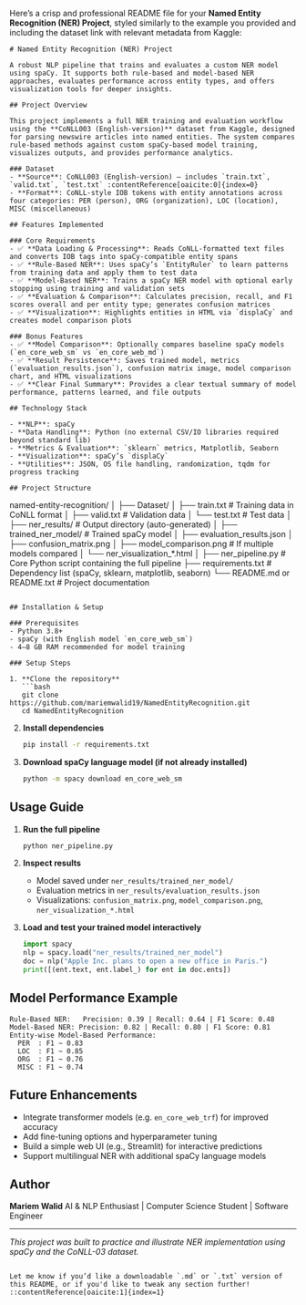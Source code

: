 Here’s a crisp and professional README file for your **Named Entity Recognition (NER) Project**, styled similarly to the example you provided and including the dataset link with relevant metadata from Kaggle:

```
# Named Entity Recognition (NER) Project

A robust NLP pipeline that trains and evaluates a custom NER model using spaCy. It supports both rule-based and model-based NER approaches, evaluates performance across entity types, and offers visualization tools for deeper insights.

## Project Overview

This project implements a full NER training and evaluation workflow using the **CoNLL003 (English-version)** dataset from Kaggle, designed for parsing newswire articles into named entities. The system compares rule-based methods against custom spaCy-based model training, visualizes outputs, and provides performance analytics.

### Dataset
- **Source**: CoNLL003 (English-version) – includes `train.txt`, `valid.txt`, `test.txt` :contentReference[oaicite:0]{index=0}  
- **Format**: CoNLL-style IOB tokens with entity annotations across four categories: PER (person), ORG (organization), LOC (location), MISC (miscellaneous)

## Features Implemented

### Core Requirements
- ✅ **Data Loading & Processing**: Reads CoNLL-formatted text files and converts IOB tags into spaCy-compatible entity spans
- ✅ **Rule-Based NER**: Uses spaCy’s `EntityRuler` to learn patterns from training data and apply them to test data
- ✅ **Model-Based NER**: Trains a spaCy NER model with optional early stopping using training and validation sets
- ✅ **Evaluation & Comparison**: Calculates precision, recall, and F1 scores overall and per entity type; generates confusion matrices
- ✅ **Visualization**: Highlights entities in HTML via `displaCy` and creates model comparison plots

### Bonus Features
- ✅ **Model Comparison**: Optionally compares baseline spaCy models (`en_core_web_sm` vs `en_core_web_md`)
- ✅ **Result Persistence**: Saves trained model, metrics (`evaluation_results.json`), confusion matrix image, model comparison chart, and HTML visualizations
- ✅ **Clear Final Summary**: Provides a clear textual summary of model performance, patterns learned, and file outputs

## Technology Stack

- **NLP**: spaCy  
- **Data Handling**: Python (no external CSV/IO libraries required beyond standard lib)  
- **Metrics & Evaluation**: `sklearn` metrics, Matplotlib, Seaborn  
- **Visualization**: spaCy’s `displaCy`  
- **Utilities**: JSON, OS file handling, randomization, tqdm for progress tracking

## Project Structure

```

named-entity-recognition/
│
├── Dataset/
│   ├── train.txt             # Training data in CoNLL format
│   ├── valid.txt             # Validation data
│   └── test.txt              # Test data
│
├── ner\_results/              # Output directory (auto-generated)
│   ├── trained\_ner\_model/    # Trained spaCy model
│   ├── evaluation\_results.json
│   ├── confusion\_matrix.png
│   ├── model\_comparison.png  # If multiple models compared
│   └── ner\_visualization\_\*.html
│
├── ner\_pipeline.py           # Core Python script containing the full pipeline
├── requirements.txt          # Dependency list (spaCy, sklearn, matplotlib, seaborn)
└── README.md or README.txt   # Project documentation

````

## Installation & Setup

### Prerequisites
- Python 3.8+
- spaCy (with English model `en_core_web_sm`)
- 4–8 GB RAM recommended for model training

### Setup Steps

1. **Clone the repository**
   ```bash
   git clone https://github.com/mariemwalid19/NamedEntityRecognition.git
   cd NamedEntityRecognition
````

2. **Install dependencies**

   ```bash
   pip install -r requirements.txt
   ```

3. **Download spaCy language model (if not already installed)**

   ```bash
   python -m spacy download en_core_web_sm
   ```

## Usage Guide

1. **Run the full pipeline**

   ```bash
   python ner_pipeline.py
   ```

2. **Inspect results**

   * Model saved under `ner_results/trained_ner_model/`
   * Evaluation metrics in `ner_results/evaluation_results.json`
   * Visualizations: `confusion_matrix.png`, `model_comparison.png`, `ner_visualization_*.html`

3. **Load and test your trained model interactively**

   ```python
   import spacy
   nlp = spacy.load("ner_results/trained_ner_model")
   doc = nlp("Apple Inc. plans to open a new office in Paris.")
   print([(ent.text, ent.label_) for ent in doc.ents])
   ```

## Model Performance Example

```
Rule-Based NER:   Precision: 0.39 | Recall: 0.64 | F1 Score: 0.48  
Model-Based NER: Precision: 0.82 | Recall: 0.80 | F1 Score: 0.81
Entity-wise Model-Based Performance:
  PER  : F1 ~ 0.83
  LOC  : F1 ~ 0.85
  ORG  : F1 ~ 0.76
  MISC : F1 ~ 0.74
```

## Future Enhancements

* Integrate transformer models (e.g. `en_core_web_trf`) for improved accuracy
* Add fine-tuning options and hyperparameter tuning
* Build a simple web UI (e.g., Streamlit) for interactive predictions
* Support multilingual NER with additional spaCy language models

## Author

**Mariem Walid**
AI & NLP Enthusiast | Computer Science Student | Software Engineer

---

*This project was built to practice and illustrate NER implementation using spaCy and the CoNLL-03 dataset.*

```

Let me know if you’d like a downloadable `.md` or `.txt` version of this README, or if you'd like to tweak any section further!
::contentReference[oaicite:1]{index=1}
```
